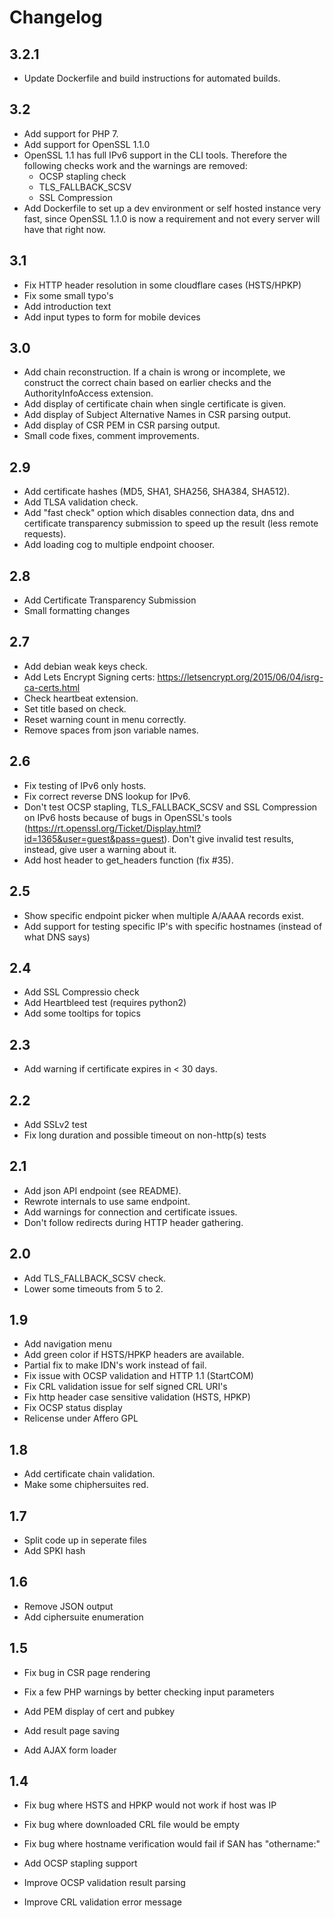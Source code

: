 # Changelog

## 3.2.1
- Update Dockerfile and build instructions for automated builds.

## 3.2

- Add support for PHP 7.
- Add support for OpenSSL 1.1.0
- OpenSSL 1.1 has full IPv6 support in the CLI tools. Therefore the following checks work and the warnings are removed:
  - OCSP stapling check
  - TLS_FALLBACK_SCSV 
  - SSL Compression 
- Add Dockerfile to set up a dev environment or self hosted instance very fast, since OpenSSL 1.1.0 is now a requirement and not every server will have that right now.


## 3.1

- Fix HTTP header resolution in some cloudflare cases (HSTS/HPKP)
- Fix some small typo's
- Add introduction text
- Add input types to form for mobile devices

## 3.0

- Add chain reconstruction. If a chain is wrong or incomplete, we construct the correct chain based on earlier checks and the AuthorityInfoAccess extension.
- Add display of certificate chain when single certificate is given. 
- Add display of Subject Alternative Names in CSR parsing output.
- Add display of CSR PEM in CSR parsing output.
- Small code fixes, comment improvements.

## 2.9

- Add certificate hashes (MD5, SHA1, SHA256, SHA384, SHA512).
- Add TLSA validation check.
- Add "fast check" option which disables connection data, dns and certificate transparency submission to speed up the result (less remote requests).
- Add loading cog to multiple endpoint chooser.

## 2.8

- Add Certificate Transparency Submission
- Small formatting changes

## 2.7

- Add debian weak keys check.
- Add Lets Encrypt Signing certs: https://letsencrypt.org/2015/06/04/isrg-ca-certs.html
- Check heartbeat extension.
- Set title based on check.
- Reset warning count in menu correctly.
- Remove spaces from json variable names.

## 2.6

- Fix testing of IPv6 only hosts.
- Fix correct reverse DNS lookup for IPv6.
- Don't test OCSP stapling, TLS_FALLBACK_SCSV and SSL Compression on IPv6 hosts because of bugs in OpenSSL's tools (https://rt.openssl.org/Ticket/Display.html?id=1365&user=guest&pass=guest). Don't give invalid test results, instead, give user a warning about it.
- Add host header to get_headers function (fix #35).

## 2.5

- Show specific endpoint picker when multiple A/AAAA records exist.
- Add support for testing specific IP's with specific hostnames (instead of what DNS says)

## 2.4

- Add SSL Compressio check
- Add Heartbleed test (requires python2)
- Add some tooltips for topics

## 2.3

- Add warning if certificate expires in < 30 days.

## 2.2

- Add SSLv2 test
- Fix long duration and possible timeout on non-http(s) tests

## 2.1

- Add json API endpoint (see README).
- Rewrote internals to use same endpoint.
- Add warnings for connection and certificate issues.
- Don't follow redirects during HTTP header gathering.

## 2.0

- Add TLS_FALLBACK_SCSV check.
- Lower some timeouts from 5 to 2.

## 1.9

- Add navigation menu
- Add green color if HSTS/HPKP headers are available.
- Partial fix to make IDN's work instead of fail.
- Fix issue with OCSP validation and HTTP 1.1 (StartCOM)
- Fix CRL validation issue for self signed CRL URI's
- Fix http header case sensitive validation (HSTS, HPKP)
- Fix OCSP status display
- Relicense under Affero GPL

## 1.8

- Add certificate chain validation.
- Make some chiphersuites red.

## 1.7

- Split code up in seperate files
- Add SPKI hash

## 1.6

- Remove JSON output
- Add ciphersuite enumeration

## 1.5

- Fix bug in CSR page rendering
- Fix a few PHP warnings by better checking input parameters

- Add PEM display of cert and pubkey
- Add result page saving
- Add AJAX form loader

## 1.4

- Fix bug where HSTS and HPKP would not work if host was IP
- Fix bug where downloaded CRL file would be empty
- Fix bug where hostname verification would fail if SAN has "othername:<unsupported>"

- Add OCSP stapling support

- Improve OCSP validation result parsing
- Improve CRL validation error message
